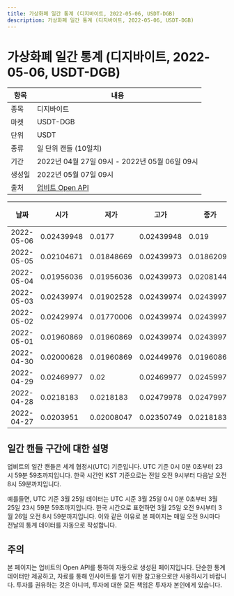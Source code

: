 ```yaml
---
title: 가상화폐 일간 통계 (디지바이트, 2022-05-06, USDT-DGB)
description: 가상화폐 일간 통계 (디지바이트, 2022-05-06, USDT-DGB)
---
```



가상화폐 일간 통계 (디지바이트, 2022-05-06, USDT-DGB)
===

|항목|내용|
|--|--|
|종목|디지바이트|
|마켓|USDT-DGB|
|단위|USDT|
|종류|일 단위 캔들 (10일치)|
|기간|2022년 04월 27일 09시 - 2022년 05월 06일 09시|
|생성일|2022년 05월 07일 09시|
|출처|[업비트 Open API](https://docs.upbit.com)|


|날짜|시가|저가|고가|종가|비고|
|--|--|--|--|--|--|
|2022-05-06|0.02439948|0.0177|0.02439948|0.019|    |
|2022-05-05|0.02104671|0.01848669|0.02439973|0.0186209|    |
|2022-05-04|0.01956036|0.01956036|0.02439973|0.02081441|    |
|2022-05-03|0.02439974|0.01902528|0.02439974|0.02439973|    |
|2022-05-02|0.02429974|0.01770006|0.02439974|0.02439974|    |
|2022-05-01|0.01960869|0.01960869|0.02439974|0.02439974|    |
|2022-04-30|0.02000628|0.01960869|0.02449976|0.01960869|    |
|2022-04-29|0.02469977|0.02|0.02469977|0.02459976|    |
|2022-04-28|0.0218183|0.0218183|0.02479978|0.02479978|    |
|2022-04-27|0.0203951|0.02008047|0.02350749|0.0218183|    |


일간 캔들 구간에 대한 설명
---


업비트의 일간 캔들은 세계 협정시(UTC) 기준입니다. 
UTC 기준 0시 0분 0초부터 23시 59분 59초까지입니다. 
한국 시간인 KST 기준으로는 전일 오전 9시부터 다음날 오전 8시 59분까지입니다. 


예를들면, UTC 기준 3월 25일 데이터는 UTC 시준 3월 25일 0시 0분 0초부터 3월 25일 23시 59분 59초까지입니다. 
한국 시간으로 표현하면 3월 25일 오전 9시부터 3월 26일 오전 8시 59분까지입니다. 
이와 같은 이유로 본 페이지는 매일 오전 9시마다 전날의 통계 데이터를 자동으로 작성합니다. 


주의
---


본 페이지는 업비트의 Open API를 통하여 자동으로 생성된 페이지입니다. 
단순한 통계 데이터만 제공하고, 자료를 통해 인사이트를 얻기 위한 참고용으로만 사용하시기 바랍니다. 
투자를 권유하는 것은 아니며, 투자에 대한 모든 책임은 투자자 본인에게 있습니다. 
